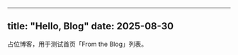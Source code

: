 <!-- content/posts/hello-paper-mod/index.md -->
---
title: "Hello, Blog"
date: 2025-08-30
---
占位博客，用于测试首页「From the Blog」列表。
